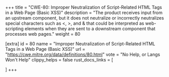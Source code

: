 +++
title = "CWE-80: Improper Neutralization of Script-Related HTML Tags in a Web Page (Basic XSS)"
description	= "The product receives input from an upstream component, but it does not neutralize or incorrectly neutralizes special characters such as <, >, and & that could be interpreted as web-scripting elements when they are sent to a downstream component that processes web pages."
weight = 80

[extra]
id = 80
name = "Improper Neutralization of Script-Related HTML Tags in a Web Page (Basic XSS)"
url = "https://cwe.mitre.org/data/definitions/80.html"
vote = "No Help, or Langs Won't Help"
clippy_helps = false
rust_docs_links = [
	
]
+++

